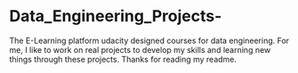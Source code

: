# Data_Engineering_Projects-
The E-Learning platform udacity designed courses for data engineering. For me, I like to work on real projects to develop my skills and learning new things through these projects. Thanks for reading my readme.   
